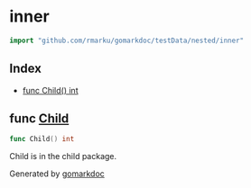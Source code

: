 <!-- Code generated by gomarkdoc. DO NOT EDIT -->

# inner

```go
import "github.com/rmarku/gomarkdoc/testData/nested/inner"
```

## Index

- [func Child() int](#Child)

<a name="Child"></a>

## func [Child](https://github.com/rmarku/gomarkdoc/blob/master/testData/nested/inner/child.go#L4)

```go
func Child() int
```

Child is in the child package.

Generated by [gomarkdoc](https://github.com/rmarku/gomarkdoc)
